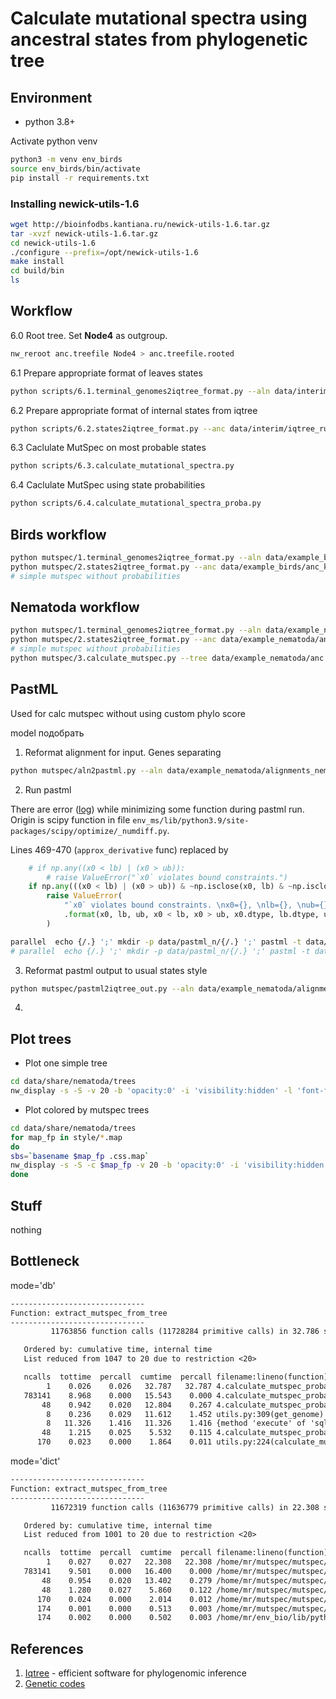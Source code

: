 # Calculate mutational spectra using ancestral states from phylogenetic tree

## Environment

- python 3.8+

Activate python venv

```bash
python3 -m venv env_birds
source env_birds/bin/activate
pip install -r requirements.txt
```

### Installing newick-utils-1.6

```bash
wget http://bioinfodbs.kantiana.ru/newick-utils-1.6.tar.gz
tar -xvzf newick-utils-1.6.tar.gz
cd newick-utils-1.6
./configure --prefix=/opt/newick-utils-1.6
make install
cd build/bin
ls
```

## Workflow

6.0 Root tree. Set **Node4** as outgroup.

```bash
nw_reroot anc.treefile Node4 > anc.treefile.rooted
```

6.1 Prepare appropriate format of leaves states

```bash
python scripts/6.1.terminal_genomes2iqtree_format.py --aln data/interim/alignments_birds_clean_clean --scheme data/interim/scheme_birds_genes.nex --out data/interim/leaves_birds_states.tsv
```

6.2 Prepare appropriate format of internal states from iqtree

```bash
python scripts/6.2.states2iqtree_format.py --anc data/interim/iqtree_runs/brun3/anc_kg/anc_kg.state --leaves data/interim/leaves_birds_states.tsv --out data/interim/anc_kg_states_birds.tsv
```

6.3 Caclulate MutSpec on most probable states

```bash
python scripts/6.3.calculate_mutational_spectra.py
```

6.4 Caclulate MutSpec using state probabilities

```bash
python scripts/6.4.calculate_mutational_spectra_proba.py
```

## Birds workflow

```bash
python mutspec/1.terminal_genomes2iqtree_format.py --aln data/example_birds/aln --scheme data/example_birds/scheme_birds_genes.nex --out data/example_birds/leaves_birds_states.tsv
python mutspec/2.states2iqtree_format.py --anc data/example_birds/anc_kg.state --leaves data/example_birds/leaves_birds_states.tsv --out data/example_birds/genes_states.tsv
# simple mutspec without probabilities

```

## Nematoda workflow

```bash
python mutspec/1.terminal_genomes2iqtree_format.py --aln data/example_nematoda/alignments_nematoda_clean --scheme data/example_nematoda/scheme_devilworm.nex --out data/example_nematoda/leaves_states_nematoda.tsv
python mutspec/2.states2iqtree_format.py --anc data/example_nematoda/anc_kg.state --leaves data/example_nematoda/leaves_states_nematoda.tsv --out data/example_nematoda/genes_states.tsv
# simple mutspec without probabilities
python mutspec/3.calculate_mutspec.py --tree data/example_nematoda/anc.treefile --anc data/example_nematoda/genes_states.tsv --leaves data/example_nematoda/leaves_states_nematoda.tsv
```

## PastML

Used for calc mutspec without using custom phylo score

model подобрать

1. Reformat alignment for input. Genes separating

```bash
python mutspec/aln2pastml.py --aln data/example_nematoda/alignments_nematoda_clean --scheme data/example_nematoda/scheme_devilworm.nex --outdir data/example_nematoda/leaves
```

2. Run pastml

There are error ([log](./logs/pastml.log)) while minimizing some function during pastml run. Origin is scipy function in 
file `env_ms/lib/python3.9/site-packages/scipy/optimize/_numdiff.py`.

Lines 469-470 (`approx_derivative` func) replaced by

```python
    # if np.any((x0 < lb) | (x0 > ub)):
        # raise ValueError("`x0` violates bound constraints.")
    if np.any(((x0 < lb) | (x0 > ub)) & ~np.isclose(x0, lb) & ~np.isclose(x0, ub)):
        raise ValueError(
            "`x0` violates bound constraints. \nx0={}, \nlb={}, \nub={}, \n(x0 < lb)={}, \n(x0 > ub)={}, \nx0 type={}, \nlb type={}, \nub type={},"
            .format(x0, lb, ub, x0 < lb, x0 > ub, x0.dtype, lb.dtype, ub.dtype)
        )
```

```bash
parallel  echo {/.} ';' mkdir -p data/pastml_n/{/.} ';' pastml -t data/example_nematoda/anc.treefile.rooted -d {} --work_dir data/pastml_n/{/.} --html data/pastml_n/{/.}/tree.html --threads 2 ::: data/example_nematoda/leaves/*
# parallel  echo {/.} ';' mkdir -p data/pastml_n/{/.} ';' pastml -t data/example_nematoda/anc.treefile.rooted -d {} --work_dir data/pastml_n/{/.} --html data/pastml_n/{/.}/tree.html --threads 8 ::: data/example_nematoda/leaves/ND4_pastml.tsv data/example_nematoda/leaves/CYTB_pastml.tsv data/example_nematoda/leaves/COX2_pastml.tsv
```

3. Reformat pastml output to usual states style

```bash
python mutspec/pastml2iqtree_out.py --aln data/example_nematoda/alignments_nematoda_clean/ --outpath data/example_nematoda/genes_states.pastml.tsv data/pastml_n/*
```

4. 

## Plot trees

- Plot one simple tree

```bash
cd data/share/nematoda/trees
nw_display -s -S -v 20 -b 'opacity:0' -i 'visibility:hidden' -l 'font-family:serif;font-style:italic;font-size:large' -d 'stroke-width:3' -w 1600 -R 30 ../anc.treefile.rooted > tree_base.svg
```

- Plot colored by mutspec trees

```bash
cd data/share/nematoda/trees
for map_fp in style/*.map
do 
sbs=`basename $map_fp .css.map`
nw_display -s -S -c $map_fp -v 20 -b 'opacity:0' -i 'visibility:hidden' -l 'font-family:serif;font-style:italic;font-size:large' -d 'stroke-width:2' -w 1600 ../anc.treefile.rooted > tree_${sbs}.svg
done
```

## Stuff

nothing

## Bottleneck

mode='db'

```txt
------------------------------
Function: extract_mutspec_from_tree
------------------------------
         11763856 function calls (11728284 primitive calls) in 32.786 seconds

   Ordered by: cumulative time, internal time
   List reduced from 1047 to 20 due to restriction <20>

   ncalls  tottime  percall  cumtime  percall filename:lineno(function)
        1    0.026    0.026   32.787   32.787 4.calculate_mutspec_proba.py:100(extract_mutspec_from_tree)
   783141    8.968    0.000   15.543    0.000 4.calculate_mutspec_proba.py:292(sample_context_fast)
       48    0.942    0.020   12.804    0.267 4.calculate_mutspec_proba.py:208(extract_mutations)
        8    0.236    0.029   11.612    1.452 utils.py:309(get_genome)
        8   11.326    1.416   11.326    1.416 {method 'execute' of 'sqlite3.Cursor' objects}
       48    1.215    0.025    5.532    0.115 4.calculate_mutspec_proba.py:264(collect_state_freqs)
      170    0.023    0.000    1.864    0.011 utils.py:224(calculate_mutspec)
```

mode='dict'

```txt
------------------------------
Function: extract_mutspec_from_tree
------------------------------
         11672319 function calls (11636779 primitive calls) in 22.308 seconds

   Ordered by: cumulative time, internal time
   List reduced from 1001 to 20 due to restriction <20>

   ncalls  tottime  percall  cumtime  percall filename:lineno(function)
        1    0.027    0.027   22.308   22.308 /home/mr/mutspec/mutspec/4.calculate_mutspec_proba.py:100(extract_mutspec_from_tree)
   783141    9.501    0.000   16.400    0.000 /home/mr/mutspec/mutspec/4.calculate_mutspec_proba.py:292(sample_context_fast)
       48    0.954    0.020   13.402    0.279 /home/mr/mutspec/mutspec/4.calculate_mutspec_proba.py:208(extract_mutations)
       48    1.280    0.027    5.860    0.122 /home/mr/mutspec/mutspec/4.calculate_mutspec_proba.py:264(collect_state_freqs)
      170    0.024    0.000    2.014    0.012 /home/mr/mutspec/mutspec/utils.py:224(calculate_mutspec)
      174    0.001    0.000    0.513    0.003 /home/mr/mutspec/mutspec/4.calculate_mutspec_proba.py:324(dump_table)
      174    0.002    0.000    0.502    0.003 /home/mr/env_bio/lib/python3.8/site-packages/pandas/core/generic.py:3388(to_csv)
```

## References

1. [Iqtree](http://www.iqtree.org/) - efficient software for phylogenomic inference
2. [Genetic codes](https://www.ncbi.nlm.nih.gov/Taxonomy/Utils/wprintgc.cgi?chapter=tgencodes#SG1)
